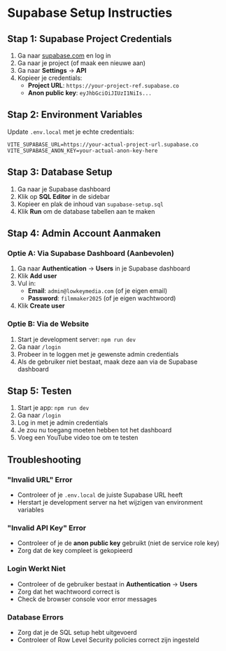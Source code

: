 # Supabase Setup Instructies

## Stap 1: Supabase Project Credentials

1. Ga naar [supabase.com](https://supabase.com) en log in
2. Ga naar je project (of maak een nieuwe aan)
3. Ga naar **Settings** → **API**
4. Kopieer je credentials:
   - **Project URL**: `https://your-project-ref.supabase.co`
   - **Anon public key**: `eyJhbGciOiJIUzI1NiIs...`

## Stap 2: Environment Variables

Update `.env.local` met je echte credentials:

```env
VITE_SUPABASE_URL=https://your-actual-project-url.supabase.co
VITE_SUPABASE_ANON_KEY=your-actual-anon-key-here
```

## Stap 3: Database Setup

1. Ga naar je Supabase dashboard
2. Klik op **SQL Editor** in de sidebar
3. Kopieer en plak de inhoud van `supabase-setup.sql`
4. Klik **Run** om de database tabellen aan te maken

## Stap 4: Admin Account Aanmaken

### Optie A: Via Supabase Dashboard (Aanbevolen)
1. Ga naar **Authentication** → **Users** in je Supabase dashboard
2. Klik **Add user**
3. Vul in:
   - **Email**: `admin@lowkeymedia.com` (of je eigen email)
   - **Password**: `filmmaker2025` (of je eigen wachtwoord)
4. Klik **Create user**

### Optie B: Via de Website
1. Start je development server: `npm run dev`
2. Ga naar `/login`
3. Probeer in te loggen met je gewenste admin credentials
4. Als de gebruiker niet bestaat, maak deze aan via de Supabase dashboard

## Stap 5: Testen

1. Start je app: `npm run dev`
2. Ga naar `/login`
3. Log in met je admin credentials
4. Je zou nu toegang moeten hebben tot het dashboard
5. Voeg een YouTube video toe om te testen

## Troubleshooting

### "Invalid URL" Error
- Controleer of je `.env.local` de juiste Supabase URL heeft
- Herstart je development server na het wijzigen van environment variables

### "Invalid API Key" Error
- Controleer of je de **anon public key** gebruikt (niet de service role key)
- Zorg dat de key compleet is gekopieerd

### Login Werkt Niet
- Controleer of de gebruiker bestaat in **Authentication** → **Users**
- Zorg dat het wachtwoord correct is
- Check de browser console voor error messages

### Database Errors
- Zorg dat je de SQL setup hebt uitgevoerd
- Controleer of Row Level Security policies correct zijn ingesteld